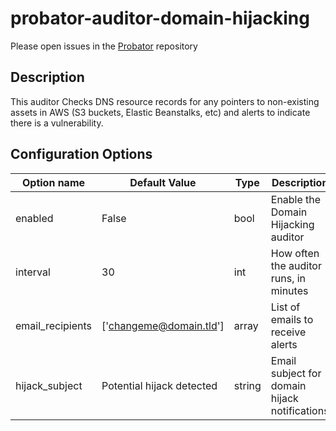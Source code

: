 # probator-auditor-domain-hijacking

Please open issues in the [Probator](https://gitlab.com/probator/probator/issues/new?labels=auditor-domain-hijacking) repository

## Description

This auditor Checks DNS resource records for any pointers to non-existing 
assets in AWS (S3 buckets, Elastic Beanstalks, etc) and alerts to indicate 
there is a vulnerability.

## Configuration Options

| Option name            | Default Value             | Type   | Description                                                                              |
|------------------------|---------------------------|--------|------------------------------------------------------------------------------------------|
| enabled                | False                     | bool   | Enable the Domain Hijacking auditor                                                      |
| interval               | 30                        | int    | How often the auditor runs, in minutes                                                   |
| email_recipients       | ['changeme@domain.tld']   | array  | List of emails to receive alerts                                                         |
| hijack_subject         | Potential hijack detected | string | Email subject for domain hijack notifications                                            |
